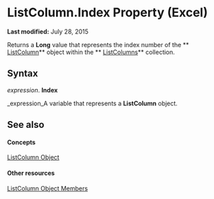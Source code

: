 
# ListColumn.Index Property (Excel)

 **Last modified:** July 28, 2015

Returns a  **Long** value that represents the index number of the ** [ListColumn](c2060e4a-2340-c606-f272-1e4dad6964d0.md)** object within the ** [ListColumns](c2060e4a-2340-c606-f272-1e4dad6964d0.md)** collection.

## Syntax

 _expression_. **Index**

 _expression_A variable that represents a  **ListColumn** object.


## See also


#### Concepts


 [ListColumn Object](c2060e4a-2340-c606-f272-1e4dad6964d0.md)
#### Other resources


 [ListColumn Object Members](fc0854b0-0c1b-639c-f060-c6cd68279496.md)
